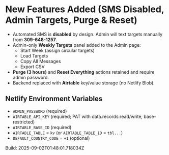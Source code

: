 # New Features Added (SMS Disabled, Admin Targets, Purge & Reset)

- Automated SMS is **disabled** by design. Admin will text targets manually from **309-648-1257**.
- Admin-only **Weekly Targets** panel added to the Admin page:
  - Start Week (assign circular targets)
  - Load Targets
  - Copy All Messages
  - Export CSV
- **Purge (3 hours)** and **Reset Everything** actions retained and require admin password.
- Backend replaced with **Airtable** key/value storage (no Netlify Blob).

## Netlify Environment Variables
- `ADMIN_PASSWORD` (required)
- `AIRTABLE_API_KEY` (required; PAT with data.records:read/write, base-restricted)
- `AIRTABLE_BASE_ID` (required)
- `AIRTABLE_TABLE` = `kv` (or `AIRTABLE_TABLE_ID` = `tbl...`)
- `DEFAULT_COUNTRY_CODE` = `+1` (optional)

Build: 2025-09-02T01:48:01.718034Z
